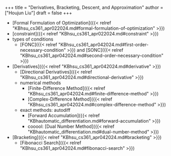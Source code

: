 +++
title = "Derivatives, Bracketing, Descent, and Approximation"
author = ["Houjun Liu"]
draft = false
+++

-   [Formal Formulation of Optimization]({{< relref "KBhsu_cs361_apr022024.md#formal-formulation-of-optimization" >}})
-   [constraint]({{< relref "KBhsu_cs361_apr022024.md#constraint" >}})
-   types of conditions
    -   [FONC]({{< relref "KBhsu_cs361_apr042024.md#first-order-necessary-condition" >}}) and [SONC]({{< relref "KBhsu_cs361_apr042024.md#second-order-necessary-condition" >}})
-   [Derivatives]({{< relref "KBhsu_cs361_apr042024.md#derivative" >}})
    -   [Directional Derivatives]({{< relref "KBhsu_cs361_apr042024.md#directional-derivative" >}})
    -   numerical methods
        -   [Finite-Difference Method]({{< relref "KBhsu_cs361_apr042024.md#finite-difference-method" >}})
        -   [Complex-Difference Method]({{< relref "KBhsu_cs361_apr042024.md#complex-difference-method" >}})
    -   exact methods: autodiff
        -   [Forward Accumulation]({{< relref "KBhautomatic_differentiation.md#forward-accumulation" >}})
        -   cooool: [Dual Number Method]({{< relref "KBhautomatic_differentiation.md#dual-number-method" >}})
-   [Bracketing]({{< relref "KBhsu_cs361_apr042024.md#bracketing" >}})
    -   [Fibonacci Search]({{< relref "KBhsu_cs361_apr042024.md#fibonacci-search" >}})
